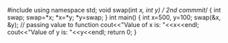 #include<iostream> 
using namespace std; 
void swap(int *x, int *y)
  /* 2nd commmit*/
{ 
int swap; 
swap=*x; 
*x=*y; 
*y=swap; 
} 
int main() 
{ 
int x=500, y=100; 
swap(&x, &y); // passing value to function 
cout<<"Value of x is: "<<x<<endl; 
cout<<"Value of y is: "<<y<<endl; 
return 0; 
}
